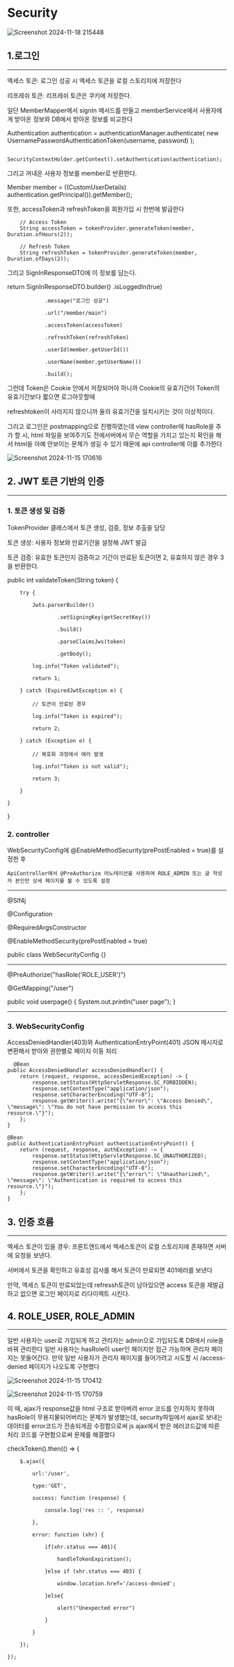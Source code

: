 # Security

![Screenshot 2024-11-18 215448](https://github.com/user-attachments/assets/15a4e33b-652d-423e-ab55-8a49f3b848e5)


## 1.로그인 
---
엑세스 토큰: 로그인 성공 시 엑세스 토큰을 로컬 스토리지에 저장한다

리프레쉬 토큰: 리프레쉬 토큰은 쿠키에 저장한다.


일단 MemberMapper에서 signIn 메서드를 만들고 memberService에서
사용자에게 받아온 정보와 DB에서 받아온 정보를 비교한다


Authentication authentication = authenticationManager.authenticate(
                new UsernamePasswordAuthenticationToken(username, password)
        );      

        SecurityContextHolder.getContext().setAuthentication(authentication);

        

그리고 꺼내온 사용자 정보를 member로 반환한다.




 Member member = ((CustomUserDetails) authentication.getPrincipal()).getMember();



 

또한, accessToken과 refreshToken을 회원가입 시 한번에 발급한다 


        // Access Token
        String accessToken = tokenProvider.generateToken(member, Duration.ofHours(2)); 

        // Refresh Token
        String refreshToken = tokenProvider.generateToken(member, Duration.ofDays(2));

        

그리고 SignInResponseDTO에 이 정보를 담는다.



 return SignInResponseDTO.builder()
                .isLoggedIn(true)
          
                .message("로그인 성공")

                .url("/member/main")

                .accessToken(accessToken)

                .refreshToken(refreshToken)

                .userId(member.getUserId())
                
                .userName(member.getUserName())

                .build();

    

    

    

그런데 Token은 Cookie 안에서 저장되어야 하니까 Cookie의 유효기간이 Token의 유효기간보다 짧으면 로그아웃할때 

refreshtoken이 사라지지 않으니까 둘의 유효기간을 일치시키는 것이 이상적이다. 



그리고 로그인은 postmapping으로 진행하였는데 view controller에 hasRole을 추가 할 시, html 파일을 보여주기도 전에서버에서 무슨 역할을 가지고 있는지 확인을 해서 html을 아예 안보이는 문제가 생길 수 있기 때문에 api controller에 이를 추가한다 


![Screenshot 2024-11-15 170616](https://github.com/user-attachments/assets/5230c9a1-2a13-4a78-bc09-3294009f1263)



## 2. JWT 토큰 기반의 인증
---

### 1. 토큰 생성 및 검증
   
   TokenProvider 클래스에서 토큰 생성, 검증, 정보 추출을 담당

   
   토큰 생성: 사용자 정보와 만료기간을 설정해 JWT 발급

   
   토큰 검증: 유효한 토큰인지 검증하고 기간이 만료된 토큰이면 2, 유효하지 않은 경우 3을 반환한다.
   

public int validateToken(String token) {

        try {
        
            Jwts.parserBuilder()
            
                    .setSigningKey(getSecretKey())
                    
                    .build()
                    
                    .parseClaimsJws(token)
                    
                    .getBody();
                    
            log.info("Token validated");
            
            return 1;
            
        } catch (ExpiredJwtException e) {
        
            // 토큰이 만료된 경우
          
            log.info("Token is expired");
            
            return 2;
            
        } catch (Exception e) {
        
            // 복호화 과정에서 에러 발생
            
            log.info("Token is not valid");
            
            return 3;
            
        }
        
    }
 }   


### 2. controller
   
   WebSecurityConfig에 @EnableMethodSecurity(prePostEnabled = true)를 설정한 후

    ApiController에서 @PreAuthorize 어노테이션을 사용하여 ROLE_ADMIN 또는 글 작성자 본인만 상세 페이지를 볼 수 있도록 설정

---

@Slf4j

@Configuration

@RequiredArgsConstructor

@EnableMethodSecurity(prePostEnabled = true)

public class WebSecurityConfig {} 


----

@PreAuthorize("hasRole('ROLE_USER')")

  @GetMapping("/user")
  
  public void userpage() {
      System.out.println("user page");
  }

---


### 3. WebSecurityConfig

AccessDeniedHandler(403)와 AuthenticationEntryPoint(401) JSON 메시지로 변환해서 받아와 권한별로 페이지 이동 처리

      @Bean
    public AccessDeniedHandler accessDeniedHandler() {
        return (request, response, accessDeniedException) -> {
            response.setStatus(HttpServletResponse.SC_FORBIDDEN);
            response.setContentType("application/json");
            response.setCharacterEncoding("UTF-8");
            response.getWriter().write("{\"error\": \"Access Denied\", \"message\": \"You do not have permission to access this resource.\"}");
        };
    }

    @Bean
    public AuthenticationEntryPoint authenticationEntryPoint() {
        return (request, response, authException) -> {
            response.setStatus(HttpServletResponse.SC_UNAUTHORIZED);
            response.setContentType("application/json");
            response.setCharacterEncoding("UTF-8");
            response.getWriter().write("{\"error\": \"Unauthorized\", \"message\": \"Authentication is required to access this resource.\"}");
        };
    }


## 3. 인증 흐름
---

엑세스 토큰이 있을 경우: 프론트엔드에서 엑세스토큰이 로컬 스토리지에 존재하면 서버에 요청을 보낸다.

서버에서 토큰을 확인하고 유효성 검사를 해서 토큰이 만료되면 401에러를 보낸다

만약, 엑세스 토큰이 만료되었는데 refressh토큰이 남아있으면 access 토큰을 재발급하고 없으면 로그인 페이지로 리다이렉트 시킨다.


## 4. ROLE_USER, ROLE_ADMIN
----

일반 사용자는 user로 가입되게 하고 관리자는 admin으로 가입되도록 DB에서 role을 바꿔 관리한다
일반 사용자는 hasRole이 user인 페이지만 접근 가능하며 관리자 페이지는 못들어간다. 만약 일반 사용자가 관리자 페이지를 들어가려고 시도할 시 /access-denied 페이지가 나오도록 구현했다 

![Screenshot 2024-11-15 170412](https://github.com/user-attachments/assets/1cd8dda8-21eb-418e-9278-edf682a5e26a)


![Screenshot 2024-11-15 170759](https://github.com/user-attachments/assets/35dfecf0-8bb3-4fc0-9868-de5caee75313)


이 때, ajax가 response값을 html 구조로 받아버려 error 코드를 인지하지 못하여 hasRole이 무용지물되어버리는 문제가 발생했는데, security파일에서 ajax로 보내는 데이터를 error코드가 전송되게끔 수정함으로써 js ajax에서 받은 에러코드값에 따른 처리 코드를 구현함으로써 문제를 해결했다

 checkToken().then(() => {
 
        $.ajax({
        
            url:'/user',
            
            type:'GET',
            
            success: function (response) {
            
                console.log('res :: ', response)
                
            },
            
            error: function (xhr) {
            
                if(xhr.status === 401){
                
                    handleTokenExpiration();
                    
                }else if (xhr.status === 403) {
                
                    window.location.href='/access-denied';
                    
                }else{
                
                    alert("Unexpected error")
                    
                }
                
            }
            
        });
        
    });

    
